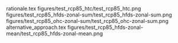 rationale.tex
figures/test_rcp85_htc/test_rcp85_htc.png
figures/test_rcp85_hfds-zonal-sum/test_rcp85_hfds-zonal-sum.png
figures/test_rcp85_ohc-zonal-sum/test_rcp85_ohc-zonal-sum.png
alternative_approach.tex
figures/test_rcp85_hfds-zonal-mean/test_rcp85_hfds-zonal-mean.png
